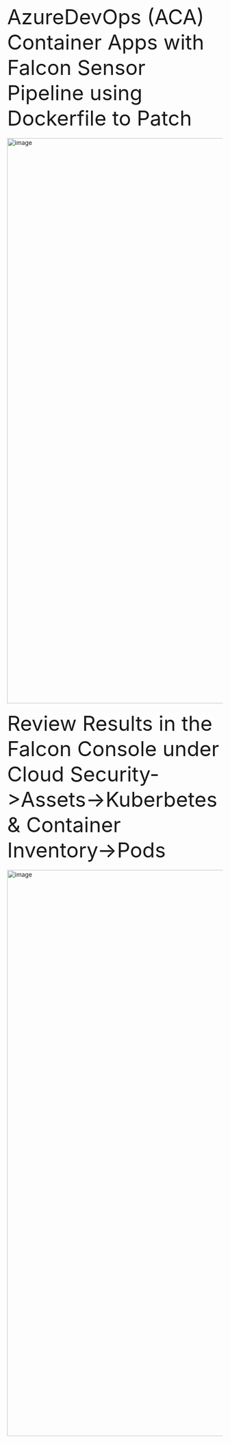 <font size="22"> AzureDevOps (ACA) Container Apps with Falcon Sensor Pipeline using Dockerfile to Patch</font>
<BR>
<BR>
<img width="1317" alt="image" src="https://github.com/user-attachments/assets/9f7fafaf-3a82-4882-8b38-591eb72f8b35" />
<BR>
<BR>
<font size="14">Review Results in the Falcon Console under Cloud Security->Assets->Kuberbetes & Container Inventory->Pods</font><BR><BR>
<img width="1319" alt="image" src="https://github.com/user-attachments/assets/cdc4f5d5-3b03-4d43-a34e-f4ae6c2459b5" />


